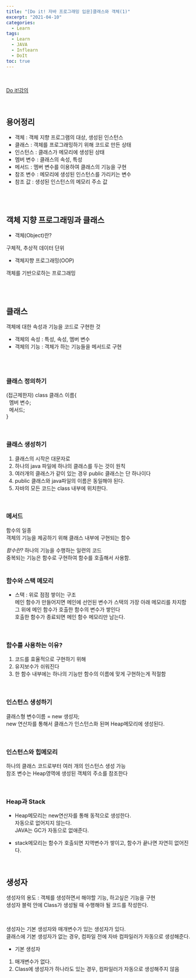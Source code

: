```yaml
---
title: "[Do it! 자바 프로그래밍 입문]클래스와 객체(1)"
excerpt: "2021-04-10"
categories: 
  - Learn
tags: 
  - Learn
  - JAVA
  - Inflearn
  - DoIt
toc: true
---
```


<br>

[Do it!강의](https://www.inflearn.com/course/%EC%9E%90%EB%B0%94-%ED%94%84%EB%A1%9C%EA%B7%B8%EB%9E%98%EB%B0%8D-%EC%9E%85%EB%AC%B8/dashboard)

<br>


## 용어정리

- 객체 : 객체 지향 프로그램의 대상, 생성된 인스턴스
- 클래스 : 객체를 프로그래밍하기 위해 코드로 만든 상태
- 인스턴스 : 클래스가 메모리에 생성된 상태
- 멤버 변수 : 클래스의 속성, 특성
- 메서드 : 멤버 변수를 이용하여 클래스의 기능을 구현
- 참조 변수 : 메모리에 생성된 인스턴스를 가리키는 변수
- 참조 값 : 생성된 인스턴스의 메모리 주소 값

<br><br>


## 객체 지향 프로그래밍과 클래스

- 객체(Object)란?

구체적, 추상적 데이터 단위

- 객체지향 프로그래밍(OOP)

객체를 기반으로하는 프로그래밍


<br><br>

## 클래스

객체에 대한 속성과 기능을 코드로 구현한 것<br>

- 객체의 속성 : 특성, 속성, 멤버 변수
- 객체의 기능 : 객체가 하는 기능들을 메서드로 구현

<br><br>

### 클래스 정의하기

(접근제한자) class 클래스 이름{ <br>
&nbsp;&nbsp;멤버 변수;<br>
&nbsp;&nbsp;메서드;<br>
}<br>

<br>

### 클래스 생성하기
1. 클래스의 시작은 대문자로
2. 하나의 java 파일에 하나의 클래스를 두는 것이 원칙
3. 여러개의 클래스가 같이 있는 경우 public 클래스는 단 하나이다
4. public 클래스와 java파일의 이름은 동일해야 된다.
5. 자바의 모든 코드는 class 내부에 위치한다.

<br>


### 메서드

함수의 일종<br>
객체의 기능을 제공하기 위해 클래스 내부에 구현되는 함수 <br>

*함수란?*
하나의 기능을 수행하는 일련의 코드<br>
중복되는 기능은 함수로 구현하여 함수를 호출해서 사용함.<br>
<br>

### 함수와 스택 메모리

- 스택 : 위로 점점 쌓이는 구조 <br>
메인 함수가 만들어지면 메인에 선언된 변수가 스택의 가장 아래 메모리를 차지함<br>
그 위에 메인 함수가 호출한 함수의 변수가 쌓인다<br>
호출한 함수가 종료되면 메인 함수 메모리만 남는다.<br>
<br>

### 함수를 사용하는 이유?

1. 코드를 효율적으로 구현하기 위해
2. 유지보수가 쉬워진다
3. 한 함수 내부에는 하나의 기능만 함수의 이름에 맞게 구현하는게 적절함

<br>

### 인스턴스 생성하기

클래스형 변수이름 = new 생성자;<br>
new 연산자를 통해서 클래스가 인스턴스화 된며 Heap메모리에 생성된다.<br>

<br>

### 인스턴스와 힙메모리

하나의 클래스 코드로부터 여러 개의 인스턴스 생성 가능<br>
참조 변수는 Heap영역에 생성된 객체의 주소를 참조한다<br>

<br>

### Heap과 Stack

- Heap메모리는 new연산자를 통해 동적으로 생성한다.<br>
  자동으로 없어지지 않는다.<br>
  JAVA는 GC가 자동으로 없애준다.<br>

- stack메모리는 함수가 호출되면 지역변수가 쌓이고, 함수가 끝나면 자연히 없어진다.<br>

<br>



## 생성자

생성자의 용도 : 객체를 생성하면서 해야할 기능, 하고싶은 기능을 구현<br>
생성자 블럭 안에 Class가 생성될 때 수행해야 될 코드를 작성한다. <br>

<br>

생성자는 기본 생성자와 매개변수가 있는 생성자가 있다.<br>
클래스에 기본 생성자가 없는 경우, 컴파일 전에 자바 컴파일러가 자동으로 생성해준다.<br>


- 기본 생성자 
1. 매개변수가 없다.<br>
2. Class에 생성자가 하나라도 있는 경우, 컴파일러가 자동으로 생성해주지 않음<br>




<br><br>